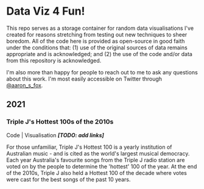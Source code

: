 # Data Viz 4 Fun!

This repo serves as a storage container for random data visualisations I've created for reasons stretching from testing out new techniques to sheer boredom. All of the code here is provided as open-source in good faith under the conditions that: (1) use of the original sources of data remains appropriate and is acknowledged; and (2) the use of the code and/or data from this repository is acknowledged.

I'm also more than happy for people to reach out to me to ask any questions about this work. I'm most easily accessible on Twitter through [@aaron_s_fox](https://twitter.com/aaron_s_fox).

## 2021

### Triple J's Hottest 100s of the 2010s

Code | Visualisation ***[TODO: add links]***

For those unfamiliar, Triple J's Hottest 100 is a yearly institution of Australian music - and is cited as the world's largest musical democracy. Each year Australia's favourite songs from the Triple J radio station are voted on by the people to determine the 'hottest' 100 of the year. At the end of the 2010s, Triple J also held a Hottest 100 of the decade where votes were cast for the best songs of the past 10 years.